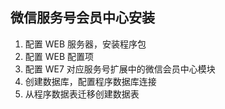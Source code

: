 ## 微信服务号会员中心安装

1. 配置 WEB 服务器，安装程序包
2. 配置 WEB 配置项
3. 配置 WE7 对应服务号扩展中的微信会员中心模块
4. 创建数据库，配置程序数据库连接
5. 从程序数据表迁移创建数据表